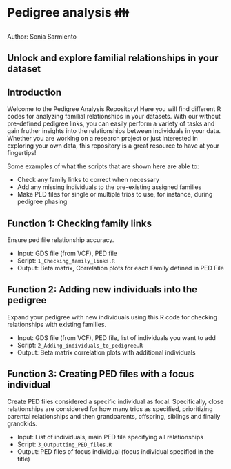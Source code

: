 # Pedigree analysis :family:
Author: Sonia Sarmiento

## Unlock and explore familial relationships in your dataset

## Introduction
Welcome to the Pedigree Analysis Repository! Here you will find different R codes for analyzing familial relationships in your datasets. With our without pre-defined pedigree links, you can easily perform a variety of tasks and gain fruther insights into the relationships between individuals in your data. Whether you are working on a research project or just interested in exploring your own data, this repository is a great resource to have at your fingertips!

Some examples of what the scripts that are shown here are able to:
* Check any family links to correct when necessary
* Add any missing individuals to the pre-existing assigned families
* Make PED files for single or multiple trios to use, for instance, during pedigree phasing


## Function 1: Checking family links
Ensure ped file relationship accuracy.
* Input: GDS file (from VCF), PED file
* Script: ```1_Checking_family_links.R```
* Output: Beta matrix, Correlation plots for each Family defined in PED File

## Function 2: Adding new individuals into the pedigree
Expand your pedigree with new individuals using this R code for checking relationships with existing families.
* Input: GDS file (from VCF), PED file, list of individuals you want to add
* Script: ```2_Adding_individuals_to_pedigree.R```
* Output: Beta matrix correlation plots with additional individuals


## Function 3: Creating PED files with a focus individual
Create PED files considered a specific individual as focal. Specifically, close relationships are considered for how many trios as specified, prioritizing parental relationships and then grandparents, offspring, siblings and finally grandkids.
* Input: List of individuals, main PED file specifying all relationships
* Script: ```3_Outputting_PED_files.R```
* Output: PED files of focus individual (focus individual specified in the title)

